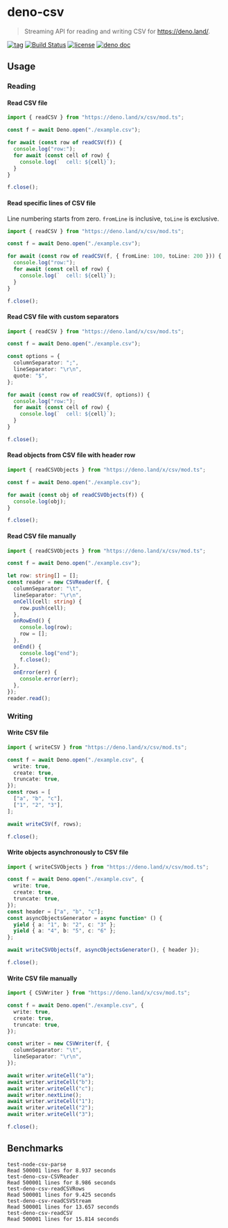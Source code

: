 # deno-csv

> Streaming API for reading and writing CSV for https://deno.land/.

[![tag](https://img.shields.io/github/tag/vslinko/deno-csv.svg)](https://github.com/vslinko/deno-csv)
[![Build Status](https://github.com/vslinko/deno-csv/workflows/ci/badge.svg?branch=master)](https://github.com/vslinko/deno-csv/actions)
[![license](https://img.shields.io/github/license/vslinko/deno-csv.svg)](https://github.com/vslinko/deno-csv)
[![deno doc](https://doc.deno.land/badge.svg)](https://doc.deno.land/https/deno.land/x/csv/mod.ts)

## Usage

### Reading

#### Read CSV file

```ts
import { readCSV } from "https://deno.land/x/csv/mod.ts";

const f = await Deno.open("./example.csv");

for await (const row of readCSV(f)) {
  console.log("row:");
  for await (const cell of row) {
    console.log(`  cell: ${cell}`);
  }
}

f.close();
```

#### Read specific lines of CSV file

Line numbering starts from zero. `fromLine` is inclusive, `toLine` is exclusive.

```ts
import { readCSV } from "https://deno.land/x/csv/mod.ts";

const f = await Deno.open("./example.csv");

for await (const row of readCSV(f, { fromLine: 100, toLine: 200 })) {
  console.log("row:");
  for await (const cell of row) {
    console.log(`  cell: ${cell}`);
  }
}

f.close();
```

#### Read CSV file with custom separators

```ts
import { readCSV } from "https://deno.land/x/csv/mod.ts";

const f = await Deno.open("./example.csv");

const options = {
  columnSeparator: ";",
  lineSeparator: "\r\n",
  quote: "$",
};

for await (const row of readCSV(f, options)) {
  console.log("row:");
  for await (const cell of row) {
    console.log(`  cell: ${cell}`);
  }
}

f.close();
```

#### Read objects from CSV file with header row

```ts
import { readCSVObjects } from "https://deno.land/x/csv/mod.ts";

const f = await Deno.open("./example.csv");

for await (const obj of readCSVObjects(f)) {
  console.log(obj);
}

f.close();
```

#### Read CSV file manually

```ts
import { readCSVObjects } from "https://deno.land/x/csv/mod.ts";

const f = await Deno.open("./example.csv");

let row: string[] = [];
const reader = new CSVReader(f, {
  columnSeparator: "\t",
  lineSeparator: "\r\n",
  onCell(cell: string) {
    row.push(cell);
  },
  onRowEnd() {
    console.log(row);
    row = [];
  },
  onEnd() {
    console.log("end");
    f.close();
  },
  onError(err) {
    console.error(err);
  },
});
reader.read();
```

### Writing

#### Write CSV file

```ts
import { writeCSV } from "https://deno.land/x/csv/mod.ts";

const f = await Deno.open("./example.csv", {
  write: true,
  create: true,
  truncate: true,
});
const rows = [
  ["a", "b", "c"],
  ["1", "2", "3"],
];

await writeCSV(f, rows);

f.close();
```

#### Write objects asynchronously to CSV file

```ts
import { writeCSVObjects } from "https://deno.land/x/csv/mod.ts";

const f = await Deno.open("./example.csv", {
  write: true,
  create: true,
  truncate: true,
});
const header = ["a", "b", "c"];
const asyncObjectsGenerator = async function* () {
  yield { a: "1", b: "2", c: "3" };
  yield { a: "4", b: "5", c: "6" };
};

await writeCSVObjects(f, asyncObjectsGenerator(), { header });

f.close();
```

#### Write CSV file manually

```ts
import { CSVWriter } from "https://deno.land/x/csv/mod.ts";

const f = await Deno.open("./example.csv", {
  write: true,
  create: true,
  truncate: true,
});

const writer = new CSVWriter(f, {
  columnSeparator: "\t",
  lineSeparator: "\r\n",
});

await writer.writeCell("a");
await writer.writeCell("b");
await writer.writeCell("c");
await writer.nextLine();
await writer.writeCell("1");
await writer.writeCell("2");
await writer.writeCell("3");

f.close();
```

## Benchmarks

```
test-node-csv-parse
Read 500001 lines for 8.937 seconds
test-deno-csv-CSVReader
Read 500001 lines for 8.986 seconds
test-deno-csv-readCSVRows
Read 500001 lines for 9.425 seconds
test-deno-csv-readCSVStream
Read 500001 lines for 13.657 seconds
test-deno-csv-readCSV
Read 500001 lines for 15.814 seconds
```
